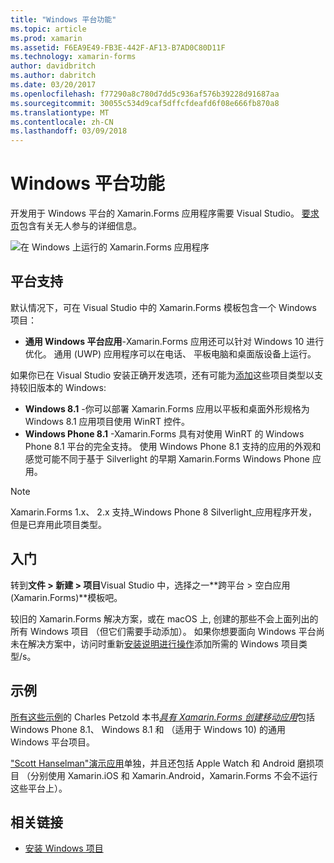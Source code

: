 ```yaml
---
title: "Windows 平台功能"
ms.topic: article
ms.prod: xamarin
ms.assetid: F6EA9E49-FB3E-442F-AF13-B7AD0C80D11F
ms.technology: xamarin-forms
author: davidbritch
ms.author: dabritch
ms.date: 03/20/2017
ms.openlocfilehash: f77290a8c780d7dd5c936af576b39228d91687aa
ms.sourcegitcommit: 30055c534d9caf5dffcfdeafd6f08e666fb870a8
ms.translationtype: MT
ms.contentlocale: zh-CN
ms.lasthandoff: 03/09/2018
---
```

# <a name="windows-platform-features"></a>Windows 平台功能

开发用于 Windows 平台的 Xamarin.Forms 应用程序需要 Visual Studio。 [要求页](~/xamarin-forms/get-started/installation.md)包含有关无人参与的详细信息。

![](images/allhanselman.png "在 Windows 上运行的 Xamarin.Forms 应用程序")

## <a name="platform-support"></a>平台支持

默认情况下，可在 Visual Studio 中的 Xamarin.Forms 模板包含一个 Windows 项目：

* **通用 Windows 平台应用**-Xamarin.Forms 应用还可以针对 Windows 10 进行优化。 通用 (UWP) 应用程序可以在电话、 平板电脑和桌面版设备上运行。

如果你已在 Visual Studio 安装正确开发选项，还有可能为[添加](installation/index.md)这些项目类型以支持较旧版本的 Windows:

* **Windows 8.1** -你可以部署 Xamarin.Forms 应用以平板和桌面外形规格为 Windows 8.1 应用项目使用 WinRT 控件。
* **Windows Phone 8.1** -Xamarin.Forms 具有对使用 WinRT 的 Windows Phone 8.1 平台的完全支持。 使用 Windows Phone 8.1 支持的应用的外观和感觉可能不同于基于 Silverlight 的早期 Xamarin.Forms Windows Phone 应用。


> [!NOTE]
> Xamarin.Forms 1.x、 2.x 支持_Windows Phone 8 Silverlight_应用程序开发，但是已弃用此项目类型。


## <a name="getting-started"></a>入门

转到**文件 > 新建 > 项目**Visual Studio 中，选择之一**跨平台 > 空白应用 (Xamarin.Forms)**模板吧。

较旧的 Xamarin.Forms 解决方案，或在 macOS 上, 创建的那些不会上面列出的所有 Windows 项目 （但它们需要手动添加）。
如果你想要面向 Windows 平台尚未在解决方案中，访问时重新[安装说明进行操作](installation/index.md)添加所需的 Windows 项目类型/s。


## <a name="samples"></a>示例

[所有这些示例](https://github.com/xamarin/xamarin-forms-book-preview-2)的 Charles Petzold 本书[*具有 Xamarin.Forms 创建移动应用*](~/xamarin-forms/creating-mobile-apps-xamarin-forms/index.md)包括 Windows Phone 8.1、 Windows 8.1 和 （适用于 Windows 10) 的通用 Windows 平台项目。

["Scott Hanselman"演示应用](https://github.com/jamesmontemagno/Hanselman.Forms)单独，并且还包括 Apple Watch 和 Android 磨损项目 （分别使用 Xamarin.iOS 和 Xamarin.Android，Xamarin.Forms 不会不运行这些平台上）。


## <a name="related-links"></a>相关链接

- [安装 Windows 项目](~/xamarin-forms/platform/windows/installation/index.md)
